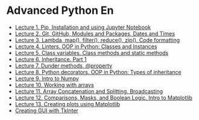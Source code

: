 # Advanced Python En
* <a href="https://github.com/svniko/AdvancedPythonEn/tree/main/Lecture1">Lecture 1. Pip, Installation and using Jupyter Notebook</a>
* <a href="https://github.com/svniko/AdvancedPythonEn/tree/main/Lecture2">Lecture 2. Git, GitHub, Modules and Packages, Dates and Times</a>
* <a href="https://github.com/svniko/AdvancedPythonEn/tree/main/Lecture3">Lecture 3. Lambda, map(), filter(), reduce(), zip(). Code formatting</a>
* <a href="https://github.com/svniko/AdvancedPythonEn/tree/main/Lecture4">Lecture 4. Linters. OOP in Python: Classes and Instances</a>
* <a href="https://github.com/svniko/AdvancedPythonEn/tree/main/Lecture5">Lecture 5. Class variables. Class methods and static methods</a>
* <a href="https://github.com/svniko/AdvancedPythonEn/tree/main/Lecture6">Lecture 6. Inheritance. Part 1</a>
* <a href="https://github.com/svniko/AdvancedPythonEn/tree/main/Lecture7">Lecture 7. Dunder methods, @property</a>
* <a href="https://github.com/svniko/AdvancedPythonEn/tree/main/Lecture8">Lecture 8. Python decorators. OOP in Python: Types of  inheritance</a>
* <a href="https://github.com/svniko/AdvancedPythonEn/tree/main/Lecture9">Lecture 9. Intro to Numpy</a>
* <a href="https://github.com/svniko/AdvancedPythonEn/tree/main/Lecture10">Lecture 10. Working with arrays</a>
* <a href="https://github.com/svniko/AdvancedPythonEn/tree/main/Lecture11">Lecture 11. Array Concatenation and Splitting. Broadcasting </a>
* <a href="https://github.com/svniko/AdvancedPythonEn/tree/main/Lecture12">Lecture 12. Comparisons, Masks, and Boolean Logic. Intro to Matplotlib </a>
* <a href="https://github.com/svniko/AdvancedPythonEn/tree/main/Lecture13">Lecture 13. Creating plots using Matplotlib </a>
* <a href="https://github.com/svniko/AdvancedPythonEn/tree/main/Lecture14">Creating GUI with TkInter</a>
